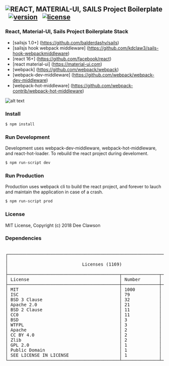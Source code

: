 ## ![REACT, MATERIAL-UI, SAILS Project Boilerplate](https://i.imgur.com/Gm7iImo.png) &nbsp; [![version][version-badge]][CHANGELOG] &nbsp; [![license][license-badge]][LICENSE]

### React, Material-UI, Sails Project Boilerplate Stack

+ [sailsjs 1.0+] (https://github.com/balderdashy/sails)
+ [sailsjs hook webpack middleware] (https://github.com/kdclaw3/sails-hook-webpackmiddleware)
+ [react 16+] (https://github.com/facebook/react)
+ [react material-ui] (https://material-ui.com)
+ [webpack] (https://github.com/webpack/webpack)
+ [webpack-dev-middleware] (https://github.com/webpack/webpack-dev-middleware)
+ [webpack-hot-middleware] (https://github.com/webpack-contrib/webpack-hot-middleware)


![alt text](https://s3.amazonaws.com/creativetim_bucket/products/71/original/opt_mdr_thumbnail.jpg "Material Dashboard Free React")

### Install

```sh
$ npm install
```

### Run Development

Development uses webpack-dev-middleware, webpack-hot-middleware, and react-hot-loader. To rebuild the react project during develoment.

```sh
$ npm run-script dev
```

### Run Production

Production uses webpack cli to build the react project, and forever to lauch and maintain the application in case of a crash. 

```sh
$ npm run-script prod
```

### License

MIT License, Copyright (c) 2018 Dee Clawson

### Dependencies
<pre>
<!-- language: lang-none -->
┌────────────────────────────────────────────────────────────────────────┐
│                                                                        │
│                            Licenses (1169)                             │
│                                                                        │
├──────────────────────────────────────────┬──────────────┬──────────────┤
│ License                                  │ Number       │ %            │
├──────────────────────────────────────────┼──────────────┼──────────────┤
│ MIT                                      │ 1000         │ 85           │
│ ISC                                      │ 79           │ 6            │
│ BSD 3 Clause                             │ 32           │ 2            │
│ Apache 2.0                               │ 21           │ 1            │
│ BSD 2 Clause                             │ 11           │ 0            │
│ CC0                                      │ 11           │ 0            │
│ BSD                                      │ 3            │ 0            │
│ WTFPL                                    │ 3            │ 0            │
│ Apache                                   │ 2            │ 0            │
│ CC BY 4.0                                │ 2            │ 0            │
│ Zlib                                     │ 2            │ 0            │
│ GPL 2.0                                  │ 1            │ 0            │
│ Public Domain                            │ 1            │ 0            │
│ SEE LICENSE IN LICENSE                   │ 1            │ 0            │
└──────────────────────────────────────────┴──────────────┴──────────────┘
</pre>


[CHANGELOG]: ./package.json
[LICENSE]: ./LICENSE
[version-badge]: https://img.shields.io/badge/version-0.1.0-blue.svg
[license-badge]: https://img.shields.io/badge/license-MIT-blue.svg